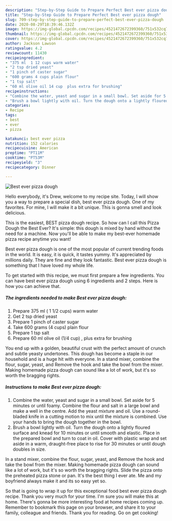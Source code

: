 ```yaml
---
description: "Step-by-Step Guide to Prepare Perfect Best ever pizza dough"
title: "Step-by-Step Guide to Prepare Perfect Best ever pizza dough"
slug: 709-step-by-step-guide-to-prepare-perfect-best-ever-pizza-dough
date: 2020-08-29T18:39:46.132Z
image: https://img-global.cpcdn.com/recipes/4521472672399360/751x532cq70/best-ever-pizza-dough-recipe-main-photo.jpg
thumbnail: https://img-global.cpcdn.com/recipes/4521472672399360/751x532cq70/best-ever-pizza-dough-recipe-main-photo.jpg
cover: https://img-global.cpcdn.com/recipes/4521472672399360/751x532cq70/best-ever-pizza-dough-recipe-main-photo.jpg
author: Jackson Lawson
ratingvalue: 4.2
reviewcount: 11430
recipeingredient:
- "375 ml  1 12 cups warm water"
- "2 tsp dried yeast"
- "1 pinch of caster sugar"
- "600 grams 4 cups plain flour"
- "1 tsp salt"
- "60 ml olive oil 14 cup  plus extra for brushing"
recipeinstructions:
- "Combine the water, yeast and sugar in a small bowl. Set aside for 5 minutes or until foamy. Combine the flour and salt in a large bowl and make a well in the centre. Add the yeast mixture and oil. Use a round-bladed knife in a cutting motion to mix until the mixture is combined. Use your hands to bring the dough together in the bowl."
- "Brush a bowl lightly with oil. Turn the dough onto a lightly floured surface and knead for 10 minutes or until smooth and elastic. Place in the prepared bowl and turn to coat in oil. Cover with plastic wrap and set aside in a warm, draught-free place to rise for 30 minutes or until dough doubles in size."
categories:
- Recipe
tags:
- best
- ever
- pizza

katakunci: best ever pizza 
nutrition: 152 calories
recipecuisine: American
preptime: "PT11M"
cooktime: "PT53M"
recipeyield: "3"
recipecategory: Dinner

---
```



![Best ever pizza dough](https://img-global.cpcdn.com/recipes/4521472672399360/751x532cq70/best-ever-pizza-dough-recipe-main-photo.jpg)

Hello everybody, it's Drew, welcome to my recipe site. Today, I will show you a way to prepare a special dish, best ever pizza dough. One of my favorites. For mine, I will make it a bit unique. This is gonna smell and look delicious.

This is the easiest, BEST pizza dough recipe. So how can I call this Pizza Dough the Best Ever? It&#39;s simple: this dough is mixed by hand without the need for a machine. Now you&#39;ll be able to make my best-ever homemade pizza recipe anytime you want!

Best ever pizza dough is one of the most popular of current trending foods in the world. It is easy, it is quick, it tastes yummy. It's appreciated by millions daily. They are fine and they look fantastic. Best ever pizza dough is something that I have loved my whole life.


To get started with this recipe, we must first prepare a few ingredients. You can have best ever pizza dough using 6 ingredients and 2 steps. Here is how you can achieve that.

<!--inarticleads1-->

##### The ingredients needed to make Best ever pizza dough:

1. Prepare 375 ml ( 1 1/2 cups) warm water
1. Get 2 tsp dried yeast
1. Prepare 1 pinch of caster sugar
1. Take 600 grams (4 cups) plain flour
1. Prepare 1 tsp salt
1. Prepare 60 ml olive oil (1/4 cup) , plus extra for brushing


You end up with a golden, beautiful crust with the perfect amount of crunch and subtle yeasty undertones. This dough has become a staple in our household and is a huge hit with everyone. In a stand mixer, combine the flour, sugar, yeast, and Remove the hook and take the bowl from the mixer. Making homemade pizza dough can sound like a lot of work, but it&#39;s so worth the bragging rights. 

<!--inarticleads2-->

##### Instructions to make Best ever pizza dough:

1. Combine the water, yeast and sugar in a small bowl. Set aside for 5 minutes or until foamy. Combine the flour and salt in a large bowl and make a well in the centre. Add the yeast mixture and oil. Use a round-bladed knife in a cutting motion to mix until the mixture is combined. Use your hands to bring the dough together in the bowl.
1. Brush a bowl lightly with oil. Turn the dough onto a lightly floured surface and knead for 10 minutes or until smooth and elastic. Place in the prepared bowl and turn to coat in oil. Cover with plastic wrap and set aside in a warm, draught-free place to rise for 30 minutes or until dough doubles in size.


In a stand mixer, combine the flour, sugar, yeast, and Remove the hook and take the bowl from the mixer. Making homemade pizza dough can sound like a lot of work, but it&#39;s so worth the bragging rights. Slide the pizza onto the preheated pizza stone or pan. It&#39;s the best thing I ever ate. Me and my boyfriend always make it and its so easy yet so. 

So that is going to wrap it up for this exceptional food best ever pizza dough recipe. Thank you very much for your time. I'm sure you will make this at home. There's gonna be more interesting food at home recipes coming up. Remember to bookmark this page on your browser, and share it to your family, colleague and friends. Thank you for reading. Go on get cooking!
